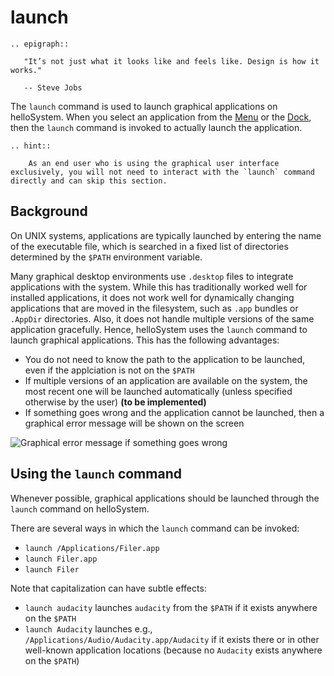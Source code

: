  # launch
 
 ```eval_rst
 .. epigraph::

    "It’s not just what it looks like and feels like. Design is how it works."

    -- Steve Jobs
```
 
 The `launch` command is used to launch graphical applications on helloSystem. When you select an application from the [Menu](menu.md) or the [Dock](dock.md), then the `launch` command is invoked to actually launch the application.
 
 ```eval_rst
 .. hint::

     As an end user who is using the graphical user interface exclusively, you will not need to interact with the `launch` command directly and can skip this section.
 ```
 
 ## Background
 
 On UNIX systems, applications are typically launched by entering the name of the executable file, which is searched in a fixed list of directories determined by the `$PATH` environment variable. 
 
 Many graphical desktop environments use `.desktop` files to integrate applications with the system. While this has traditionally worked well for installed applications, it does not work well for dynamically changing applications that are moved in the filesystem, such as `.app` bundles or `.AppDir` directories. Also, it does not handle multiple versions of the same application gracefully. Hence, helloSystem uses the `launch` command to launch graphical applications. This has the following advantages:
 
 * You do not need to know the path to the application to be launched, even if the applciation is not on the `$PATH`
  * If multiple versions of an application are available on the system, the most recent one will be launched automatically (unless specified otherwise by the user) __(to be implemented)__
 * If something goes wrong and the application cannot be launched, then a graphical error message will be shown on the screen
 
 ![Graphical error message if something goes wrong](https://pbs.twimg.com/media/EoLKXl7WEAAWCtQ?format=png)
 
 ## Using the `launch` command
 
  Whenever possible, graphical applications should be launched through the `launch` command on helloSystem.

  There are several ways in which the `launch` command can be invoked:
 
 * `launch /Applications/Filer.app`
 * `launch Filer.app`
 * `launch Filer`
 
Note that capitalization can have subtle effects:
 
* `launch audacity` launches `audacity` from the `$PATH` if it exists anywhere on the `$PATH`
* `launch Audacity` launches e.g., `/Applications/Audio/Audacity.app/Audacity` if it exists there or in other well-known application locations (because no `Audacity` exists anywhere on the `$PATH`)
